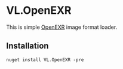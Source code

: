 VL.OpenEXR
========================
This is simple [OpenEXR](https://www.openexr.com/) image format loader.

Installation
------------------------
```
nuget install VL.OpenEXR -pre
```